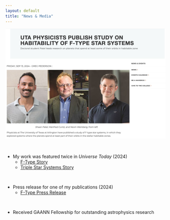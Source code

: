 ```yaml
---
layout: default
title: "News & Media"
---
```


<img src="/assets/press_release.jpeg" alt="Press Release" style="width:600px;">


<p>&nbsp;</p>

- My work was featured twice in *Universe Today* (2024)
  - [F-Type Story](https://www.universetoday.com/articles/could-stars-hotter-than-the-sun-still-support-life)
  - [Triple Star Systems Story](https://www.universetoday.com/articles/we-dont-see-many-planets-in-old-triple-star-systems)
    
<p>&nbsp;</p>

- Press release for one of my publications (2024)
  - [F-Type Press Release](https://www.uta.edu/academics/schools-colleges/science/news/2024/09/13/uta-physicists-publish-study-on-habitability-of-f-type-star-systems)

<p>&nbsp;</p>

- Received GAANN Fellowship for outstanding astrophysics research
